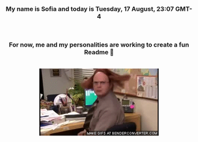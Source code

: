 


<div align="center">
<h3 >My name is Sofia and today is Tuesday, 17 August, 23:07 GMT-4</h3><br>
<h3 >For now, me and my personalities are working to create a fun Readme 👋
</h3><br>
<img src='img/dwight.gif' alt='working...'/>
</div>
